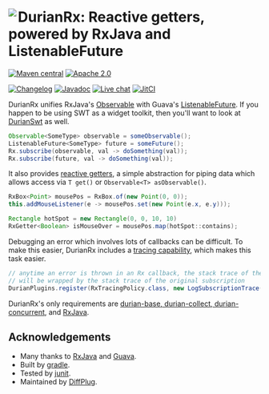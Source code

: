 # <img align="left" src="durian-rx.png"> DurianRx: Reactive getters, powered by RxJava and ListenableFuture

<!---freshmark shields
output = [
    link(shield('Maven central', 'mavencentral', 'com.diffplug.durian:durian-rx', 'blue'), 'https://search.maven.org/artifact/com.diffplug.durian/durian-rx'),
    link(shield('Apache 2.0', 'license', 'apache-2.0', 'blue'), 'https://tldrlegal.com/license/apache-license-2.0-(apache-2.0)'),
    '',
    link(shield('Changelog', 'changelog', versionLast, 'brightgreen'), 'CHANGES.md'),
    link(shield('Javadoc', 'javadoc', 'yes', 'brightgreen'), 'https://javadoc.io/doc/com.diffplug.durian/durian-rx/{{versionLast}}/'),
    link(shield('Live chat', 'gitter', 'chat', 'brightgreen'), 'https://gitter.im/diffplug/durian'),
    link(image('JitCI', 'https://jitci.com/gh/diffplug/durian-rx/svg'), 'https://jitci.com/gh/diffplug/durian-rx')
    ].join('\n');
-->
[![Maven central](https://img.shields.io/badge/mavencentral-com.diffplug.durian%3Adurian--rx-blue.svg)](https://search.maven.org/artifact/com.diffplug.durian/durian-rx)
[![Apache 2.0](https://img.shields.io/badge/license-apache--2.0-blue.svg)](https://tldrlegal.com/license/apache-license-2.0-(apache-2.0))

[![Changelog](https://img.shields.io/badge/changelog-3.0.1-brightgreen.svg)](CHANGES.md)
[![Javadoc](https://img.shields.io/badge/javadoc-yes-brightgreen.svg)](https://javadoc.io/doc/com.diffplug.durian/durian-rx/3.0.1/)
[![Live chat](https://img.shields.io/badge/gitter-chat-brightgreen.svg)](https://gitter.im/diffplug/durian)
[![JitCI](https://jitci.com/gh/diffplug/durian-rx/svg)](https://jitci.com/gh/diffplug/durian-rx)
<!---freshmark /shields -->

<!---freshmark javadoc
output = prefixDelimiterReplace(input, 'https://javadoc.io/static/com.diffplug.durian/durian-rx/', '/', versionLast);
-->
DurianRx unifies RxJava's [Observable](http://reactivex.io/documentation/observable.html) with Guava's [ListenableFuture](https://code.google.com/p/guava-libraries/wiki/ListenableFutureExplained).  If you happen to be using SWT as a widget toolkit, then you'll want to look at [DurianSwt](https://github.com/diffplug/durian-swt) as well.

```java
Observable<SomeType> observable = someObservable();
ListenableFuture<SomeType> future = someFuture();
Rx.subscribe(observable, val -> doSomething(val));
Rx.subscribe(future, val -> doSomething(val));
```

It also provides [reactive getters](src/com/diffplug/common/rx/RxGetter.java?ts=4), a simple abstraction for piping data which allows access via `T get()` or `Observable<T> asObservable()`.

```java
RxBox<Point> mousePos = RxBox.of(new Point(0, 0));
this.addMouseListener(e -> mousePos.set(new Point(e.x, e.y)));

Rectangle hotSpot = new Rectangle(0, 0, 10, 10)
RxGetter<Boolean> isMouseOver = mousePos.map(hotSpot::contains);
```

Debugging an error which involves lots of callbacks can be difficult.  To make this easier, DurianRx includes a [tracing capability](src/com/diffplug/common/rx/RxTracingPolicy.java?ts=4), which makes this task easier.

```java
// anytime an error is thrown in an Rx callback, the stack trace of the error
// will be wrapped by the stack trace of the original subscription
DurianPlugins.register(RxTracingPolicy.class, new LogSubscriptionTrace()).
```

DurianRx's only requirements are [durian-base, durian-collect, durian-concurrent](https://github.com/diffplug/durian), and [RxJava](https://github.com/reactivex/rxjava).

<!---freshmark /javadoc -->

## Acknowledgements

* Many thanks to [RxJava](https://github.com/reactivex/rxjava) and [Guava](https://github.com/google/guava).
* Built by [gradle](http://gradle.org/).
* Tested by [junit](http://junit.org/).
* Maintained by [DiffPlug](http://www.diffplug.com/).
